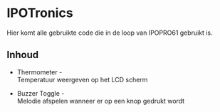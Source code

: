 # IPOTronics
Hier komt alle gebruikte code die in de loop van IPOPRO61 gebruikt is. 

## Inhoud

* Thermometer - </br>Temperatuur weergeven op het LCD scherm

* Buzzer Toggle - </br>Melodie afspelen wanneer er op een knop gedrukt wordt
